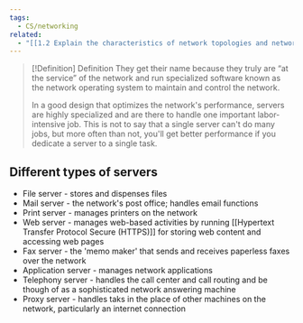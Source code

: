 ```yaml
---
tags:
  - CS/networking
related:
  - "[[1.2 Explain the characteristics of network topologies and network types]]"
---
```


> [!Definition] Definition
> They get their name because they truly are “at the service” of the network and run specialized software known as the network operating system to maintain and control the network. 
>
> In a good design that optimizes the network's performance, servers are highly specialized and are there to handle one important labor- intensive job. This is not to say that a single server can't do many jobs, but more often than not, you'll get better performance if you dedicate a server to a single task.

## Different types of servers

- File server - stores and dispenses files
- Mail server - the network's post office; handles email functions
- Print server - manages printers on the network
- Web server - manages web-based activities by running [[Hypertext Transfer Protocol Secure (HTTPS)]] for storing web content and accessing web pages
- Fax server - the 'memo maker' that sends and receives paperless faxes over the network
- Application server - manages network applications
- Telephony server - handles the call center and call routing and be though of as a sophisticated network answering machine
- Proxy server - handles taks in the place of other machines on the network, particularly an internet connection

